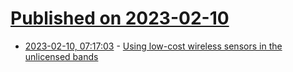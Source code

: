 # [Published on 2023-02-10](index.md)

* [2023-02-10, 07:17:03](https://news.ycombinator.com/item?id=34736662) - [Using low-cost wireless sensors in the unlicensed bands](https://lwn.net/Articles/921497/)
